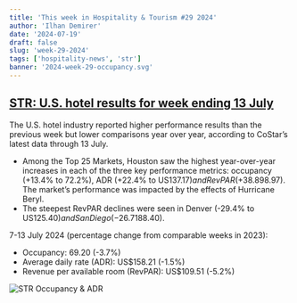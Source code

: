 ```yaml
---
title: 'This week in Hospitality & Tourism #29 2024'
author: 'Ilhan Demirer'
date: '2024-07-19'
draft: false
slug: 'week-29-2024'
tags: ['hospitality-news', 'str']
banner: '2024-week-29-occupancy.svg'
---
```


## [STR: U.S. hotel results for week ending 13 July](https://str.com/press-release/us-hotel-results-week-ending-13-july)

The U.S. hotel industry reported higher performance results than the previous week but lower comparisons year over year, according to CoStar’s latest data through 13 July.

- Among the Top 25 Markets, Houston saw the highest year-over-year increases in each of the three key performance metrics: occupancy (+13.4% to 72.2%), ADR (+22.4% to US$137.17) and RevPAR (+38.8% to US$98.97). The market’s performance was impacted by the effects of Hurricane Beryl.
- The steepest RevPAR declines were seen in Denver (-29.4% to US$125.40) and San Diego (-26.7% to US$188.40).

7-13 July 2024 (percentage change from comparable weeks in 2023):

- Occupancy: 69.20 (-3.7%)
- Average daily rate (ADR): US$158.21 (-1.5%)
- Revenue per available room (RevPAR): US$109.51 (-5.2%)

![STR Occupancy & ADR](/images/blogimages/2024-week-29-occupancy.svg)
